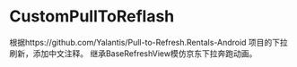 # CustomPullToReflash
根据https://github.com/Yalantis/Pull-to-Refresh.Rentals-Android 项目的下拉刷新，添加中文注释。
继承BaseRefreshView模仿京东下拉奔跑动画。
